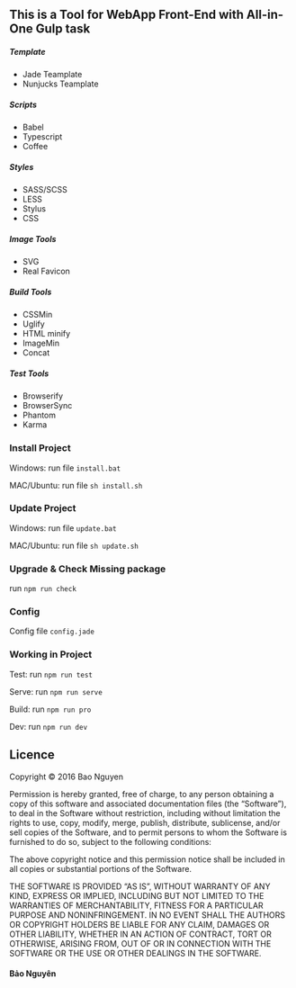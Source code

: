 
## This is a Tool for WebApp Front-End with All-in-One Gulp task 

##### Template 

* Jade Teamplate
* Nunjucks Teamplate

##### Scripts 

* Babel
* Typescript
* Coffee 

##### Styles

* SASS/SCSS
* LESS
* Stylus
* CSS

##### Image Tools
* SVG
* Real Favicon

##### Build Tools

* CSSMin
* Uglify
* HTML minify
* ImageMin
* Concat 

##### Test Tools

* Browserify
* BrowserSync
* Phantom
* Karma


### Install Project 

Windows: run file `install.bat`

MAC/Ubuntu: run file `sh install.sh` 

### Update Project

Windows: run file `update.bat`

MAC/Ubuntu: run file `sh update.sh` 

### Upgrade & Check Missing package

run `npm run check`

### Config 

Config file `config.jade`

### Working in Project

Test: run `npm run test`

Serve: run `npm run serve`

Build: run `npm run pro`

Dev: run `npm run dev`

## Licence

Copyright &copy; 2016 Bao Nguyen

Permission is hereby granted, free of charge, to any person obtaining a copy of this software and associated documentation files (the “Software”), to deal in the Software without restriction, including without limitation the rights to use, copy, modify, merge, publish, distribute, sublicense, and/or sell copies of the Software, and to permit persons to whom the Software is furnished to do so, subject to the following conditions:

The above copyright notice and this permission notice shall be included in all copies or substantial portions of the Software.

THE SOFTWARE IS PROVIDED “AS IS”, WITHOUT WARRANTY OF ANY KIND, EXPRESS OR IMPLIED, INCLUDING BUT NOT LIMITED TO THE WARRANTIES OF MERCHANTABILITY, FITNESS FOR A PARTICULAR PURPOSE AND NONINFRINGEMENT. IN NO EVENT SHALL THE AUTHORS OR COPYRIGHT HOLDERS BE LIABLE FOR ANY CLAIM, DAMAGES OR OTHER LIABILITY, WHETHER IN AN ACTION OF CONTRACT, TORT OR OTHERWISE, ARISING FROM, OUT OF OR IN CONNECTION WITH THE SOFTWARE OR THE USE OR OTHER DEALINGS IN THE SOFTWARE.

#### Bảo Nguyên
